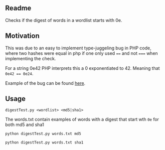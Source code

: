 Readme
---

Checks if the digest of words in a wordlist starts with 0e.

Motivation
---

This was due to an easy to implement type-juggeling bug in PHP code, where two hashes were equal in php if one only used `==` and not `===` when implementing the check. 

For a string 0e42 PHP interprets this a 0 exponentiated to 42. Meaning that `0e42 == 0e24`. 

Example of the bug can be found [here](http://pen-testing.sans.org/blog/pen-testing/2014/12/18/php-weak-typing-woes-with-some-pontification-about-code-and-pen-testing).

Usage
----

    digestTest.py <wordlist> <md5|sha1>

The words.txt contain examples of words with a digest that start wth `0e` for both md5 and sha1

    python digestTest.py words.txt md5

    python digestTest.py words.txt sha1
